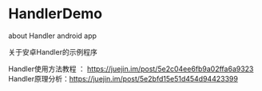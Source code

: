 # HandlerDemo
about Handler android app

关于安卓Handler的示例程序

Handler使用方法教程 ： https://juejin.im/post/5e2c04ee6fb9a02ffa6a9323  
Handler原理分析：https://juejin.im/post/5e2bfd15e51d454d94423399
